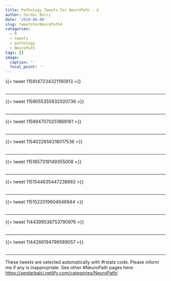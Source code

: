 ```yaml
---
title: Pathology Tweets For NeuroPath - 4
author: Serdar Balci
date: '2019-08-08'
slug: tweetsForNeuroPath4
categories:
  - R
  - tweets
  - pathology
  - NeuroPath
tags: []
image:
  caption: ''
  focal_point: ''
---
```



{{< tweet 1159147234321190913 >}}
<br>
<br>
<hr>
{{< tweet 1159055355932020736 >}}
<br>
<br>
<hr>
{{< tweet 1158947070251868161 >}}
<br>
<br>
<hr>
{{< tweet 1154022656318017536 >}}
<br>
<br>
<hr>
{{< tweet 1151857319149355008 >}}
<br>
<br>
<hr>
{{< tweet 1151544635447238662 >}}
<br>
<br>
<hr>
{{< tweet 1151522019604946944 >}}
<br>
<br>
<hr>
{{< tweet 1144399536753790976 >}}
<br>
<br>
<hr>
{{< tweet 1144266194796589057 >}}
<br>
<br>
<hr>


These tweets are selected automatically with #rstats code. Please inform me if any is inappropriate.
See other #NeuroPath pages here: https://serdarbalci.netlify.com/categories/NeuroPath/
